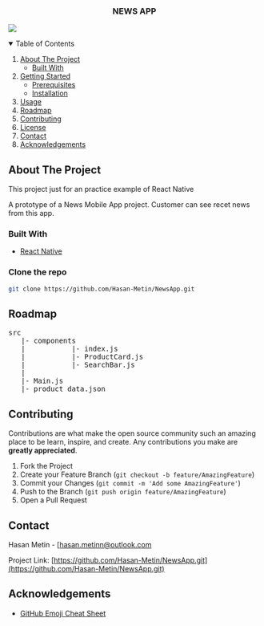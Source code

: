

  <h3 align="center">NEWS APP</h3>


![](./gifs/GalaxyS10.gif)
<!-- TABLE OF CONTENTS -->
<details open="open">
  <summary>Table of Contents</summary>
  <ol>
    <li>
      <a href="#about-the-project">About The Project</a>
      <ul>
        <li><a href="#built-with">Built With</a></li>
      </ul>
    </li>
    <li>
      <a href="#getting-started">Getting Started</a>
      <ul>
        <li><a href="#prerequisites">Prerequisites</a></li>
        <li><a href="#installation">Installation</a></li>
      </ul>
    </li>
    <li><a href="#usage">Usage</a></li>
    <li><a href="#roadmap">Roadmap</a></li>
    <li><a href="#contributing">Contributing</a></li>
    <li><a href="#license">License</a></li>
    <li><a href="#contact">Contact</a></li>
    <li><a href="#acknowledgements">Acknowledgements</a></li>
  </ol>
</details>



<!-- ABOUT THE PROJECT -->
## About The Project
This project just for an practice example of React Native

A prototype of a News Mobile App project. Customer can see recet news from this app.


### Built With

* [React Native](https://reactnative.dev/)


### Clone the repo
   ```sh
   git clone https://github.com/Hasan-Metin/NewsApp.git
   ```



<!-- ROADMAP -->
## Roadmap
<pre>
src
   |- components
   |           |- index.js
   |           |- ProductCard.js
   |           |- SearchBar.js
   |
   |- Main.js
   |- product_data.json
</pre>

<!-- CONTRIBUTING -->
## Contributing

Contributions are what make the open source community such an amazing place to be learn, inspire, and create. Any contributions you make are **greatly appreciated**.

1. Fork the Project
2. Create your Feature Branch (`git checkout -b feature/AmazingFeature`)
3. Commit your Changes (`git commit -m 'Add some AmazingFeature'`)
4. Push to the Branch (`git push origin feature/AmazingFeature`)
5. Open a Pull Request

<!-- CONTACT -->
## Contact

Hasan Metin - [<a href="mailto: hasan.metinn@outlook.com">hasan.metinn@outlook.com</a>

Project Link: [https://github.com/Hasan-Metin/NewsApp.git](https://github.com/Hasan-Metin/NewsApp.git)



<!-- ACKNOWLEDGEMENTS -->
## Acknowledgements
* [GitHub Emoji Cheat Sheet](https://www.webpagefx.com/tools/emoji-cheat-sheet)

